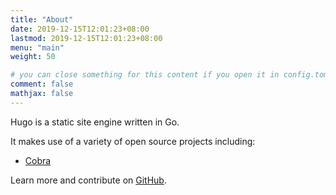 ```yaml
---
title: "About"
date: 2019-12-15T12:01:23+08:00
lastmod: 2019-12-15T12:01:23+08:00
menu: "main"
weight: 50

# you can close something for this content if you open it in config.toml.
comment: false
mathjax: false
---
```


Hugo is a static site engine written in Go.


It makes use of a variety of open source projects including:

* [Cobra](https://github.com/spf13/cobra)

Learn more and contribute on [GitHub](https://github.com/gohugoio).

